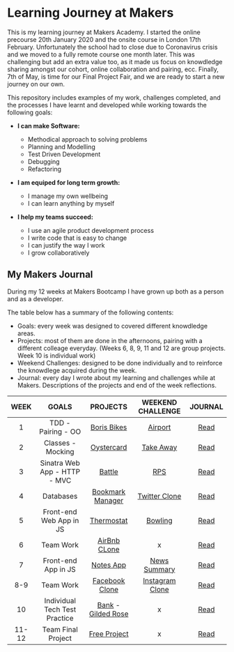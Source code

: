 # Learning Journey at Makers

This is my learning journey at Makers Academy. I started the online precourse 20th January 2020 and the onsite course in London 17th February. Unfortunately the school had to close due to Coronavirus crisis and we moved to a fully remote course one month later. This was challenging but add an extra value too, as it made us focus on knowdledge sharing amongst our cohort, online collaboration and pairing, ecc. Finally, 7th of May, is time for our Final Project Fair, and we are ready to start a new journey on our own.

This repository includes examples of my work, challenges completed, and the processes I have learnt and developed while working towards the following goals:

- **I can make Software:**
  * Methodical approach to solving problems
  * Planning and Modelling
  * Test Driven Development
  * Debugging
  * Refactoring

- **I am equiped for long term growth:**
  * I manage my own wellbeing
  * I can learn anything by myself

- **I help my teams succeed:**
  * I use an agile product development process
  * I write code that is easy to change
  * I can justify the way I work
  * I grow collaboratively

## My Makers Journal

During my 12 weeks at Makers Bootcamp I have grown up both as a person and as a developer. 

The table below has a summary of the following contents:
- Goals: every week was designed to covered different knowdledge areas.
- Projects: most of them are done in the afternoons, pairing with a different colleage everyday. (Weeks 6, 8, 9, 11 and 12 are group projects. Week 10 is individual work)
- Weekend Challenges: designed to be done individually and to reinforce the knowdlege acquired during the week.
- Journal: every day I wrote about my learning and challenges while at Makers. Descriptions of the projects and end of the week reflections.


WEEK | GOALS | PROJECTS | WEEKEND CHALLENGE | JOURNAL
:---:|:-----:|:--------:|:-----------------:|:-------:
1 | TDD - Pairing - OO| [Boris Bikes](https://github.com/jarasmar/Boris_Bikes_3) | [Airport](https://github.com/jarasmar/airport_challenge) | [Read](Week-1.md)
2 | Classes - Mocking | [Oystercard](https://github.com/jarasmar/Oystercard-Project) | [Take Away](https://github.com/jarasmar/takeaway-challenge) | [Read](Week-2.md)
3 | Sinatra Web App - HTTP - MVC | [Battle](https://github.com/jarasmar/Battle_Project) | [RPS](https://github.com/jarasmar/rps-challenge) | [Read](Week-3.md)
4 | Databases | [Bookmark Manager](https://github.com/jarasmar/Bookmark_Manager) | [Twitter Clone](https://github.com/jarasmar/chitter-challenge) | [Read](Week-4.md)
5 | Front-end Web App in JS | [Thermostat](https://github.com/jarasmar/Thermostat) | [Bowling](https://github.com/jarasmar/bowling-challenge) | [Read](Week-5.md)
6 | Team Work | [AirBnb CLone](https://github.com/jarasmar/MakersBnB) | x | [Read](Week-6.md)
7 | Front-end App in JS | [Notes App](https://github.com/jarasmar/Notes_App) | [News Summary](https://github.com/jarasmar/news-summary-challenge) | [Read](Week-7.md)
8-9 | Team Work | [Facebook Clone](https://github.com/jarasmar/acebook-theUndefinedMethod) | [Instagram Clone](https://github.com/jarasmar/instagram-challenge) | [Read](Week-8_9.md)
10 | Individual Tech Test Practice | [Bank](https://github.com/jarasmar/Bank_Tech_Test) - [Gilded Rose](https://github.com/jarasmar/Gilded_Rose_Refactor_Ruby) | x | [Read](Week_10.md)
11-12 | Team Final Project | [Free Project]() | x | [Read](Week_11_12.md)
